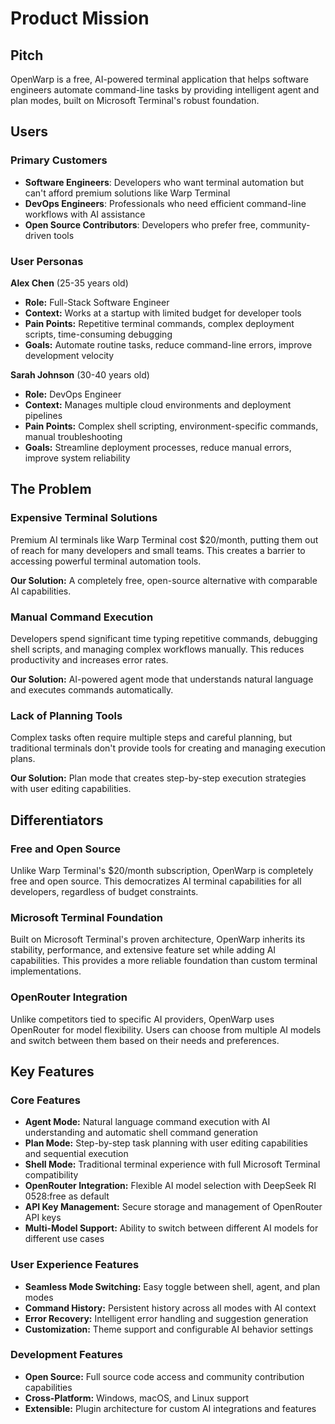 # Product Mission

## Pitch

OpenWarp is a free, AI-powered terminal application that helps software engineers automate command-line tasks by providing intelligent agent and plan modes, built on Microsoft Terminal's robust foundation.

## Users

### Primary Customers

- **Software Engineers**: Developers who want terminal automation but can't afford premium solutions like Warp Terminal
- **DevOps Engineers**: Professionals who need efficient command-line workflows with AI assistance
- **Open Source Contributors**: Developers who prefer free, community-driven tools

### User Personas

**Alex Chen** (25-35 years old)
- **Role:** Full-Stack Software Engineer
- **Context:** Works at a startup with limited budget for developer tools
- **Pain Points:** Repetitive terminal commands, complex deployment scripts, time-consuming debugging
- **Goals:** Automate routine tasks, reduce command-line errors, improve development velocity

**Sarah Johnson** (30-40 years old)
- **Role:** DevOps Engineer
- **Context:** Manages multiple cloud environments and deployment pipelines
- **Pain Points:** Complex shell scripting, environment-specific commands, manual troubleshooting
- **Goals:** Streamline deployment processes, reduce manual errors, improve system reliability

## The Problem

### Expensive Terminal Solutions

Premium AI terminals like Warp Terminal cost $20/month, putting them out of reach for many developers and small teams. This creates a barrier to accessing powerful terminal automation tools.

**Our Solution:** A completely free, open-source alternative with comparable AI capabilities.

### Manual Command Execution

Developers spend significant time typing repetitive commands, debugging shell scripts, and managing complex workflows manually. This reduces productivity and increases error rates.

**Our Solution:** AI-powered agent mode that understands natural language and executes commands automatically.

### Lack of Planning Tools

Complex tasks often require multiple steps and careful planning, but traditional terminals don't provide tools for creating and managing execution plans.

**Our Solution:** Plan mode that creates step-by-step execution strategies with user editing capabilities.

## Differentiators

### Free and Open Source

Unlike Warp Terminal's $20/month subscription, OpenWarp is completely free and open source. This democratizes AI terminal capabilities for all developers, regardless of budget constraints.

### Microsoft Terminal Foundation

Built on Microsoft Terminal's proven architecture, OpenWarp inherits its stability, performance, and extensive feature set while adding AI capabilities. This provides a more reliable foundation than custom terminal implementations.

### OpenRouter Integration

Unlike competitors tied to specific AI providers, OpenWarp uses OpenRouter for model flexibility. Users can choose from multiple AI models and switch between them based on their needs and preferences.

## Key Features

### Core Features

- **Agent Mode:** Natural language command execution with AI understanding and automatic shell command generation
- **Plan Mode:** Step-by-step task planning with user editing capabilities and sequential execution
- **Shell Mode:** Traditional terminal experience with full Microsoft Terminal compatibility
- **OpenRouter Integration:** Flexible AI model selection with DeepSeek RI 0528:free as default
- **API Key Management:** Secure storage and management of OpenRouter API keys
- **Multi-Model Support:** Ability to switch between different AI models for different use cases

### User Experience Features

- **Seamless Mode Switching:** Easy toggle between shell, agent, and plan modes
- **Command History:** Persistent history across all modes with AI context
- **Error Recovery:** Intelligent error handling and suggestion generation
- **Customization:** Theme support and configurable AI behavior settings

### Development Features

- **Open Source:** Full source code access and community contribution capabilities
- **Cross-Platform:** Windows, macOS, and Linux support
- **Extensible:** Plugin architecture for custom AI integrations and features
